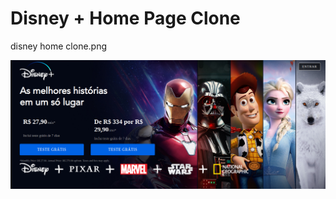 # Disney + Home Page Clone

disney home clone.png

![Home Clone](https://github.com/wagnerparnoff/disney-home_clone/blob/main/disney%20home%20clone.png)
